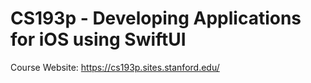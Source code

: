 # CS193p - Developing Applications for iOS using SwiftUI

Course Website: https://cs193p.sites.stanford.edu/

